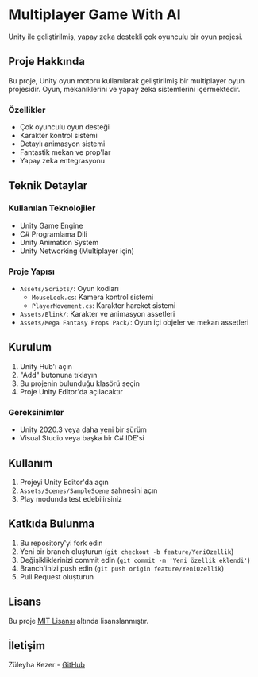 # Multiplayer Game With AI

Unity ile geliştirilmiş, yapay zeka destekli çok oyunculu bir oyun projesi.

## Proje Hakkında

Bu proje, Unity oyun motoru kullanılarak geliştirilmiş bir multiplayer oyun projesidir. Oyun, mekaniklerini ve yapay zeka sistemlerini içermektedir.

### Özellikler

- Çok oyunculu oyun desteği
- Karakter kontrol sistemi
- Detaylı animasyon sistemi
- Fantastik mekan ve prop'lar
- Yapay zeka entegrasyonu

## Teknik Detaylar

### Kullanılan Teknolojiler

- Unity Game Engine
- C# Programlama Dili
- Unity Animation System
- Unity Networking (Multiplayer için)

### Proje Yapısı

- `Assets/Scripts/`: Oyun kodları
  - `MouseLook.cs`: Kamera kontrol sistemi
  - `PlayerMovement.cs`: Karakter hareket sistemi
- `Assets/Blink/`: Karakter ve animasyon assetleri
- `Assets/Mega Fantasy Props Pack/`: Oyun içi objeler ve mekan assetleri

## Kurulum

1. Unity Hub'ı açın
2. "Add" butonuna tıklayın
3. Bu projenin bulunduğu klasörü seçin
4. Proje Unity Editor'da açılacaktır

### Gereksinimler

- Unity 2020.3 veya daha yeni bir sürüm
- Visual Studio veya başka bir C# IDE'si

## Kullanım

1. Projeyi Unity Editor'da açın
2. `Assets/Scenes/SampleScene` sahnesini açın
3. Play modunda test edebilirsiniz

## Katkıda Bulunma

1. Bu repository'yi fork edin
2. Yeni bir branch oluşturun (`git checkout -b feature/YeniOzellik`)
3. Değişikliklerinizi commit edin (`git commit -m 'Yeni özellik eklendi'`)
4. Branch'inizi push edin (`git push origin feature/YeniOzellik`)
5. Pull Request oluşturun

## Lisans

Bu proje [MIT Lisansı](LICENSE) altında lisanslanmıştır.

## İletişim

Züleyha Kezer - [GitHub](https://github.com/zuleyhakezerr)
